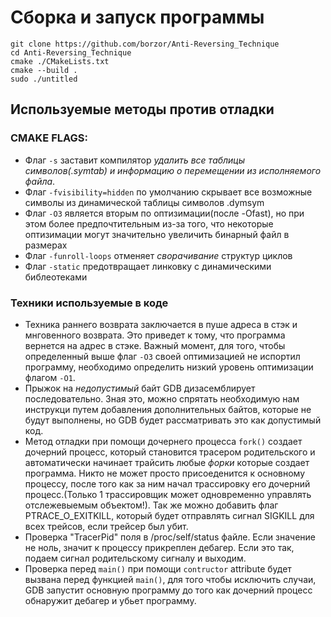 # Сборка и запуск программы
```
git clone https://github.com/borzor/Anti-Reversing_Technique
cd Anti-Reversing_Technique
cmake ./CMakeLists.txt 
cmake --build .
sudo ./untitled
```

## Используемые методы против отладки
### CMAKE FLAGS:
* Флаг ```-s``` заставит компилятор *удалить все таблицы символов(.symtab) и информацию о 
перемещении из исполняемого файла*.
* Флаг ```-fvisibility=hidden``` по умолчанию скрывает все возможные символы
из динамической таблицы символов .dymsym
* Флаг ```-О3``` является вторым по оптизимации(после -Ofast), но при этом более предпочтительным
из-за того, что некоторые оптизимации могут значительно увеличить бинарный файл в размерах
* Флаг ```-funroll-loops``` отменяет *сворачивание* структур циклов
* Флаг ```-static```  предотвращает линковку с динамическими библеотеками

### Техники используемые в коде
* Техника раннего возврата заключается в пуше адреса в стэк и мнговенного возврата. 
Это приведет к тому, что программа вернется на адрес в стэке. Важный момент, для того, чтобы определенный выше флаг ```-O3```
своей оптимизацией не испортил программу, необходимо определить низкий уровень оптимизации флагом ```-O1```.
* Прыжок на *недопустимый* байт
GDB дизасемблирует последовательно. Зная это, можно спрятать необходимую нам инструкци 
путем добавления дополнительных байтов, которые не будут выполнены, но GDB будет рассматривать это
как допустимый код.
* Метод отладки при помощи дочернего процесса  ```fork()``` создает дочерний процесс, который становится трасером родительского и 
автоматически начинает трайсить любые *форки* которые создает программа. Никто не может просто присоеденится к основному процессу, после того как за ним
начал трассировку его дочерний процесс.(Только 1 трассировщик может одновременно управлять отслежевыемым объектом!). 
Так же можно добавить флаг PTRACE_O_EXITKILL, который будет отправлять сигнал SIGKILL для всех трейсов, если трейсер был убит. 
* Проверка "TracerPid" поля в /proc/self/status файле. Если значение не ноль, значит к процессу прикреплен дебагер. 
Если это так, подаем сигнал родительскому сигналу и выходим.
* Проверка перед ```main()``` при помощи ```contructor``` attribute будет вызвана перед функцией ```main()```, для того чтобы исключить случаи, GDB 
запустит основную программу до того как дочерний процесс обнаружит дебагер и убьет программу. 
